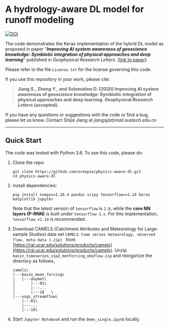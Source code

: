 # A hydrology-aware DL model for runoff modeling
[![DOI](https://zenodo.org/badge/241771877.svg)](https://zenodo.org/badge/latestdoi/241771877)

The code demonstrates the Keras implementation of the hybrid DL model as proposed in paper "***Improving AI system awareness of geoscience knowledge: Symbiotic integration of physical approaches and deep learning***"  published in *Geophysical Research Letters*. [[link to paper]]()

Please refer to the file `License.txt` for the license governing this code.

If you use this repository in your work, please cite:

> **Jiang S., Zheng Y., and Solomatine D. (2020) Improving AI system awareness of geoscience knowledge: Symbiotic integration of physical approaches and deep learning. *Geophysical Research Letters* (accepted).**

If you have any questions or suggestions with the code or find a bug, please let us know. Contact Shijie Jiang at *jiangsj(at)mail.sustech.edu.cn*

------

## Quick Start

The code was tested with Python 3.6. To use this code, please do:

1. Clone the repo:

   ```shell
   git clone https://github.com/oreopie/physics-aware-dl.git
   cd physics-aware-dl
   ```

2. Install dependencies:

   ```shell
   pip install numpy==1.16.4 pandas scipy tensorflow==1.14 keras matplotlib jupyter
   ```

   Note that the latest version of `tensorflow` is `2.0`, while the **core NN layers (P-RNN)** is built under `tensorflow 1.x`. For this implementation, `tensorflow v1.14` is recommended.

3. Download CAMELS (Catchment Attributes and Meteorology for Large-sample Studies) data set  `CAMELS time series meteorology, observed flow, meta data (.zip) `  from [https://ral.ucar.edu/solutions/products/camels](https://ral.ucar.edu/solutions/products/camels). Unzip `basin_timeseries_v1p2_metForcing_obsFlow.zip` and reorganize the directory as follows,

   ```
   camels\
   |---basin_mean_forcing\
   |   |---daymet\
   |       |---01\
   |       |---...	
   |       |---18	\
   |---usgs_streamflow\
       |---01\
       |---...	
       |---18\
   ```

4. Start `Jupyter Notebook` and run the `demo_single.ipynb` locally.
